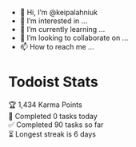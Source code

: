 - 👋 Hi, I’m @keipalahniuk
- 👀 I’m interested in ...
- 🌱 I’m currently learning ...
- 💞️ I’m looking to collaborate on ...
- 📫 How to reach me ...

# Todoist Stats

<!-- TODO-IST:START -->
🏆  1,434 Karma Points           
🌸  Completed 0 tasks today           
✅  Completed 90 tasks so far           
⏳  Longest streak is 6 days
<!-- TODO-IST:END -->

<!---
keipalahniuk/keipalahniuk is a ✨ special ✨ repository because its `README.md` (this file) appears on your GitHub profile.
You can click the Preview link to take a look at your changes.
--->
